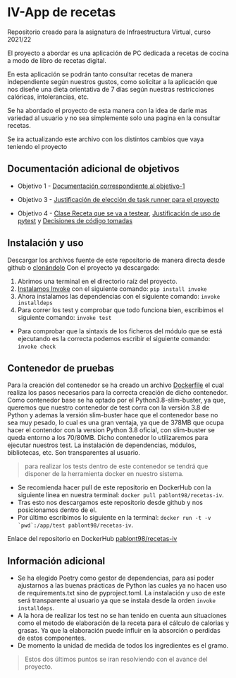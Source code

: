 # IV-App de recetas
Repositorio creado para la asignatura de Infraestructura Virtual, curso 2021/22

El proyecto a abordar es una aplicación de PC dedicada a recetas de cocina 
a modo de libro de recetas digital.

En esta aplicación se podrán tanto consultar recetas de manera independiente según nuestros gustos,
como solicitar a la aplicación que nos diseñe una dieta orientativa de 7 días según nuestras restricciones
calóricas, intolerancias, etc.

Se ha abordado el proyecto de esta manera con la idea de darle mas variedad al usuario y no sea simplemente solo 
una pagina en la consultar recetas.

Se ira actualizando este archivo con los distintos cambios que vaya teniendo el proyecto

## Documentación adicional de objetivos

* Objetivo 1 - [Documentación correspondiente al objetivo-1](https://github.com/Pablont98/recetas-iv/blob/main/docs/HU.md)

* Objetivo 3 - [Justificación de elección de task runner para el proyecto](https://github.com/Pablont98/recetas-iv/blob/main/docs/obj3.md)

* Objetivo 4 - [Clase Receta que se va a testear](https://github.com/Pablont98/recetas-iv/blob/main/docs/InformacionReceta.md), [Justificación de uso de pytest](https://github.com/Pablont98/recetas-iv/blob/main/docs/justificacion_pytest.md) y [Decisiones de código tomadas](https://github.com/Pablont98/IV/blob/Objetivo-4/docs/decisiones_codigo.md)

## Instalación y uso

Descargar los archivos fuente de este repositorio de manera directa desde github o [clonándolo](https://docs.github.com/es/repositories/creating-and-managing-repositories/cloning-a-repository)
Con el proyecto ya descargado:
1. Abrimos una terminal en el directorio raíz del proyecto.
2. [Instalamos Invoke](https://www.pyinvoke.org/installing.html) con el siguiente comando: ```pip install invoke```
3. Ahora instalamos las dependencias con el siguiente comando: ```invoke installdeps```
4. Para correr los test y comprobar que todo funciona bien, escribimos el siguiente comando: ```invoke test```
* Para comprobar que la sintaxis de los ficheros del módulo que se está ejecutando es la correcta podemos escribir el siguiente comando: ```invoke check```

## Contenedor de pruebas
Para la creación del contenedor se ha creado un archivo [Dockerfile](https://github.com/Pablont98/recetas-iv/blob/Objetivo-5/Dockerfile) el cual realiza los 
pasos necesarios para la correcta creación de dicho contenedor. Como contenedor base se ha optado por el Python3.8-slim-buster, ya que, queremos que nuestro
contenedor de test corra con la versión 3.8 de Python y ademas la versión slim-buster hace que el contenedor base no sea muy pesado, lo cual es una
gran ventaja, ya que de 378MB que ocupa hacer el contendor con la version Python 3.8 oficial, con slim-buster se queda entorno a los 70/80MB. 
Dicho contenedor lo utilizaremos para ejecutar nuestros test. La instalación de dependencias, módulos, bibliotecas,
etc. Son transparentes al usuario.
> para realizar los tests dentro de este contenedor se tendrá que disponer de la herramienta docker en nuestro sistema.
* Se recomienda hacer pull de este repositorio en DockerHub con la siguiente linea en nuestra terminal: ```docker pull pablont98/recetas-iv```.
* Tras esto nos descargamos este repositorio desde github y nos posicionamos dentro de el.
* Por último escribimos lo siguiente en la terminal: ```docker run -t -v `pwd`:/app/test pablont98/recetas-iv```.

Enlace del repositorio en DockerHub [pablont98/recetas-iv](https://hub.docker.com/repository/docker/pablont98/recetas-iv/general)

## Información adicional
* Se ha elegido Poetry como gestor de dependencias, para así poder ajustarnos a las buenas prácticas de Python las cuales ya no hacen uso de requirements.txt sino
  de pyproject.toml. La instalación y uso de este será transparente al usuario ya que se instala desde la orden ```invoke installdeps```. 
* A la hora de realizar los test no se han tenido en cuenta aun situaciones como el metodo de elaboración de la receta para el cálculo de calorias y grasas. Ya 
  que la elaboración puede influir en la absorción o perdidas de estos componentes.
* De momento la unidad de medida de todos los ingredientes es el gramo. 
> Estos dos últimos puntos se iran resolviendo con el avance del proyecto.
